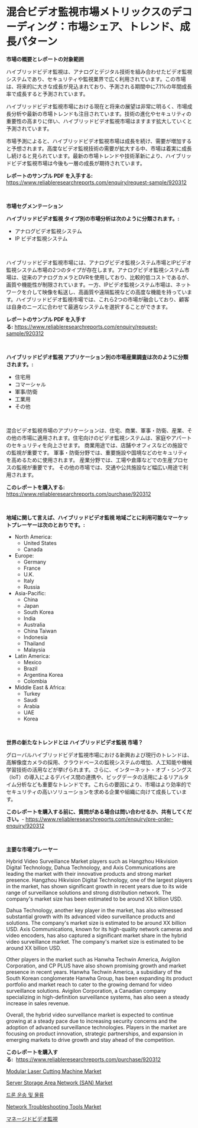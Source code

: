 <p><h1>混合ビデオ監視市場メトリックスのデコーディング：市場シェア、トレンド、成長パターン</h1></p><p><strong>市場の概要とレポートの対象範囲</strong></p>
<p><p>ハイブリッドビデオ監視は、アナログとデジタル技術を組み合わせたビデオ監視システムであり、セキュリティや監視業界で広く利用されています。この市場は、将来的に大きな成長が見込まれており、予測される期間中に7.1%の年間成長率で成長すると予測されています。</p><p>ハイブリッドビデオ監視市場における現在と将来の展望は非常に明るく、市場成長分析や最新の市場トレンドも注目されています。技術の進化やセキュリティの重要性の高まりに伴い、ハイブリッドビデオ監視市場はますます拡大していくと予測されています。</p><p>市場予測によると、ハイブリッドビデオ監視市場は成長を続け、需要が増加すると予想されます。高度なビデオ監視技術の需要が拡大する中、市場は着実に成長し続けると見られています。最新の市場トレンドや技術革新により、ハイブリッドビデオ監視市場は今後も一層の成長が期待されています。</p></p>
<p><strong>レポートのサンプル PDF を入手する:</strong> <a href="https://www.reliableresearchreports.com/enquiry/request-sample/920312">https://www.reliableresearchreports.com/enquiry/request-sample/920312</a></p>
<p>&nbsp;</p>
<p><strong>市場セグメンテーション</strong></p>
<p><strong>ハイブリッドビデオ監視 タイプ別の市場分析は次のように分類されます。:</strong></p>
<p><ul><li>アナログビデオ監視システム</li><li>IP ビデオ監視システム</li></ul></p>
<p>&nbsp;</p>
<p><p>ハイブリッドビデオ監視市場には、アナログビデオ監視システム市場とIPビデオ監視システム市場の2つのタイプが存在します。アナログビデオ監視システム市場は、従来のアナログカメラとDVRを使用しており、比較的低コストであるが、画質や機能性が制限されています。一方、IPビデオ監視システム市場は、ネットワークを介して映像を転送し、高画質や遠隔監視などの高度な機能を持っています。ハイブリッドビデオ監視市場では、これら2つの市場が融合しており、顧客は自身のニーズに合わせて最適なシステムを選択することができます。</p></p>
<p><strong>レポートのサンプル PDF を入手する:</strong>&nbsp;<a href="https://www.reliableresearchreports.com/enquiry/request-sample/920312">https://www.reliableresearchreports.com/enquiry/request-sample/920312</a></p>
<p>&nbsp;</p>
<p><strong> ハイブリッドビデオ監視 アプリケーション別の市場産業調査は次のように分類されます。:</strong></p>
<p><ul><li>住宅用</li><li>コマーシャル</li><li>軍事/防衛</li><li>工業用</li><li>その他</li></ul></p>
<p>&nbsp;</p>
<p><p>混合ビデオ監視市場のアプリケーションは、住宅、商業、軍事・防衛、産業、その他の市場に適用されます。住宅向けのビデオ監視システムは、家庭やアパートのセキュリティを向上させます。 商業用途では、店舗やオフィスなどの施設での監視が重要です。 軍事・防衛分野では、重要施設や国境などのセキュリティを高めるために使用されます。 産業分野では、工場や倉庫などでの生産プロセスの監視が重要です。 その他の市場では、交通や公共施設など幅広い用途で利用されます。</p></p>
<p><strong>このレポートを購入する:</strong>&nbsp; <a href="https://www.reliableresearchreports.com/purchase/920312">https://www.reliableresearchreports.com/purchase/920312</a></p>
<p>&nbsp;</p>
<p><strong>地域に関して言えば、ハイブリッドビデオ監視 地域ごとに利用可能なマーケットプレーヤーは次のとおりです。:</strong></p>
<p><ul>
    <li>
        North America:
        <ul>
            <li>United States</li>
            <li>Canada</li>
        </ul>
    </li>
    <li>
        Europe:
        <ul>
            <li>Germany</li>
            <li>France</li>
            <li>U.K.</li>
            <li>Italy</li>
            <li>Russia</li>
        </ul>
    </li>
    <li>
        Asia-Pacific:
        <ul>
            <li>China</li>
            <li>Japan</li>
            <li>South Korea</li>
            <li>India</li>
            <li>Australia</li>
            <li>China Taiwan</li>
            <li>Indonesia</li>
            <li>Thailand</li>
            <li>Malaysia</li>
        </ul>
    </li>
    <li>
        Latin America:
        <ul>
            <li>Mexico</li>
            <li>Brazil</li>
            <li>Argentina Korea</li>
            <li>Colombia</li>
        </ul>
    </li>
    <li>
        Middle East & Africa:
        <ul>
            <li>Turkey</li>
            <li>Saudi</li>
            <li>Arabia</li>
            <li>UAE</li>
            <li>Korea</li>
        </ul>
    </li>
    </ul></p>
<p>&nbsp;</p>
<p><strong>世界の新たなトレンドとは ハイブリッドビデオ監視 市場？</strong></p>
<p><p>グローバルハイブリッドビデオ監視市場における新興および現行のトレンドは、高解像度カメラの採用、クラウドベースの監視システムの増加、人工知能や機械学習技術の活用などが挙げられます。さらに、インターネット・オブ・シングス（IoT）の導入によるデバイス間の連携や、ビッグデータの活用によるリアルタイム分析なども重要なトレンドです。これらの要因により、市場はより効率的でセキュリティの高いソリューションを求める企業や組織に向けて成長しています。</p></p>
<p><strong>このレポートを購入する前に、質問がある場合は問い合わせるか、共有してください。</strong>- <a href="https://www.reliableresearchreports.com/enquiry/pre-order-enquiry/920312">https://www.reliableresearchreports.com/enquiry/pre-order-enquiry/920312</a></p>
<p>&nbsp;</p>
<p><strong>主要な市場プレーヤー</strong></p>
<p><p>Hybrid Video Surveillance Market players such as Hangzhou Hikvision Digital Technology, Dahua Technology, and Axis Communications are leading the market with their innovative products and strong market presence. Hangzhou Hikvision Digital Technology, one of the largest players in the market, has shown significant growth in recent years due to its wide range of surveillance solutions and strong distribution network. The company's market size has been estimated to be around XX billion USD.</p><p>Dahua Technology, another key player in the market, has also witnessed substantial growth with its advanced video surveillance products and solutions. The company's market size is estimated to be around XX billion USD. Axis Communications, known for its high-quality network cameras and video encoders, has also captured a significant market share in the hybrid video surveillance market. The company's market size is estimated to be around XX billion USD.</p><p>Other players in the market such as Hanwha Techwin America, Avigilon Corporation, and CP PLUS have also shown promising growth and market presence in recent years. Hanwha Techwin America, a subsidiary of the South Korean conglomerate Hanwha Group, has been expanding its product portfolio and market reach to cater to the growing demand for video surveillance solutions. Avigilon Corporation, a Canadian company specializing in high-definition surveillance systems, has also seen a steady increase in sales revenue.</p><p>Overall, the hybrid video surveillance market is expected to continue growing at a steady pace due to increasing security concerns and the adoption of advanced surveillance technologies. Players in the market are focusing on product innovation, strategic partnerships, and expansion in emerging markets to drive growth and stay ahead of the competition.</p></p>
<p><strong>このレポートを購入する:</strong>&nbsp;&nbsp;<a href="https://www.reliableresearchreports.com/purchase/920312">https://www.reliableresearchreports.com/purchase/920312</a></p>
<p><p><a href="https://issuu.com/reportprime-2/docs/modular-laser-cutting-machine-market-size-2030.ppt">Modular Laser Cutting Machine Market</a></p><p><a href="https://github.com/julyju69/Market-Research-Report-List-2/blob/main/server-storage-area-network-san-market.md">Server Storage Area Network (SAN) Market</a></p><p><a href="https://github.com/lzrvbyqzftro57/Market-Research-Report-List-1/blob/main/7026341183108.md">드론 운송 및 물류</a></p><p><a href="https://github.com/gdfhhhj/Market-Research-Report-List-3/blob/main/network-troubleshooting-tools-market.md">Network Troubleshooting Tools Market</a></p><p><a href="https://github.com/oqxogxyvqe90775/Market-Research-Report-List-1/blob/main/1483729183082.md">マネージドビデオ監視</a></p></p>